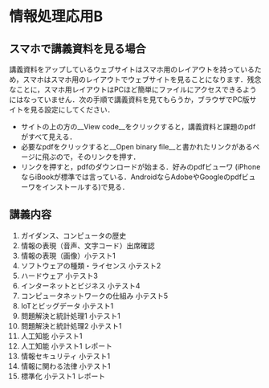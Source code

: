 # 情報処理応用B

## スマホで講義資料を見る場合
講義資料をアップしているウェブサイトはスマホ用のレイアウトを持っているため，スマホはスマホ用のレイアウトでウェブサイトを見ることになります．残念なことに，スマホ用レイアウトはPCほど簡単にファイルにアクセスできるようにはなっていません．次の手順で講義資料を見てもらうか，ブラウザでPC版サイトを見る設定にしてください．

- サイトの上の方の__View code__をクリックすると，講義資料と課題のpdfがすべて見える．
- 必要なpdfをクリックすると__Open binary file__と書かれたリンクがあるページに飛ぶので，そのリンクを押す．
- リンクを押すと，pdfのダウンロードが始まる．好みのpdfビューワ (iPhoneならiBookが標準では言っている．AndroidならAdobeやGoogleのpdfビューワをインストールする)で見る．

## 講義内容

1. ガイダンス、コンピュータの歴史
2. 情報の表現（音声、文字コード）出席確認
3. 情報の表現（画像）小テスト1
4. ソフトウェアの種類・ライセンス 小テスト2
5. ハードウェア 小テスト3
6. インターネットとビジネス 小テスト4
7. コンピュータネットワークの仕組み 小テスト5
8. IoTとビッグデータ 小テスト1
9. 問題解決と統計処理1 小テスト1
10. 問題解決と統計処理2 小テスト1
11. 人工知能 小テスト1
12. 人工知能 小テスト1 レポート
13. 情報セキュリティ 小テスト1
14. 情報に関わる法律 小テスト1
15. 標準化 小テスト1 レポート
